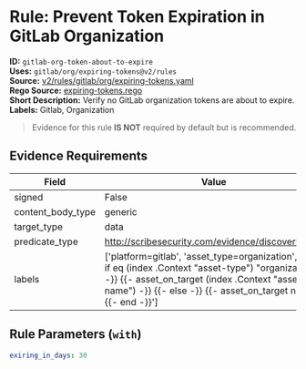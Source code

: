 # Rule: Prevent Token Expiration in GitLab Organization  
**ID:** `gitlab-org-token-about-to-expire`  
**Uses:** `gitlab/org/expiring-tokens@v2/rules`  
**Source:** [v2/rules/gitlab/org/expiring-tokens.yaml](https://github.com/scribe-public/sample-policies/v2/rules/gitlab/org/expiring-tokens.yaml)  
**Rego Source:** [expiring-tokens.rego](https://github.com/scribe-public/sample-policies/v2/rules/gitlab/org/expiring-tokens.rego)  
**Short Description:** Verify no GitLab organization tokens are about to expire.  
**Labels:** Gitlab, Organization  
> Evidence for this rule **IS NOT** required by default but is recommended.


## Evidence Requirements  
| Field | Value |
|-------|-------|
| signed | False |
| content_body_type | generic |
| target_type | data |
| predicate_type | http://scribesecurity.com/evidence/discovery/v0.1 |
| labels | ['platform=gitlab', 'asset_type=organization', '{{- if eq (index .Context "asset-type") "organization" -}} {{- asset_on_target (index .Context "asset-name") -}} {{- else -}} {{- asset_on_target nil -}} {{- end -}}'] |

## Rule Parameters (`with`)  
```yaml
exiring_in_days: 30
```

